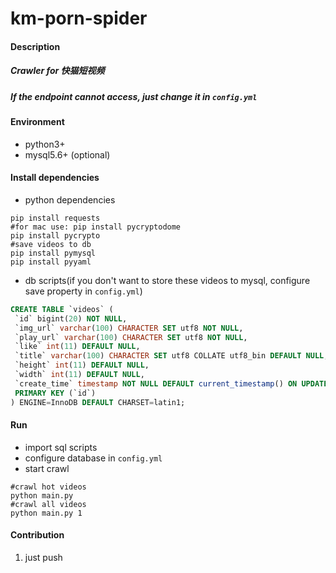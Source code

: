 # km-porn-spider

#### Description
##### Crawler for 快猫短视频
##### If the endpoint cannot access, just change it in  `config.yml` 


#### Environment 
- python3+
- mysql5.6+ (optional)

#### Install dependencies
* python dependencies
```shell
pip install requests
#for mac use: pip install pycryptodome
pip install pycrypto
#save videos to db
pip install pymysql
pip install pyyaml
```
* db scripts(if you don't want to store these videos to mysql, configure save property in `config.yml`)
```sql
CREATE TABLE `videos` (
 `id` bigint(20) NOT NULL,
 `img_url` varchar(100) CHARACTER SET utf8 NOT NULL,
 `play_url` varchar(100) CHARACTER SET utf8 NOT NULL,
 `like` int(11) DEFAULT NULL,
 `title` varchar(100) CHARACTER SET utf8 COLLATE utf8_bin DEFAULT NULL,
 `height` int(11) DEFAULT NULL,
 `width` int(11) DEFAULT NULL,
 `create_time` timestamp NOT NULL DEFAULT current_timestamp() ON UPDATE current_timestamp(),
 PRIMARY KEY (`id`)
) ENGINE=InnoDB DEFAULT CHARSET=latin1;
```

#### Run 
* import sql scripts
* configure database in `config.yml`
* start crawl
```shell
#crawl hot videos
python main.py 
#crawl all videos
python main.py 1
```

#### Contribution

1.  just push
